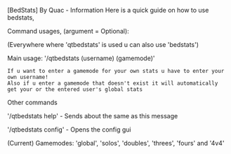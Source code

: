 [BedStats] By Quac - Information
Here is a quick guide on how to use bedstats,

Command usages, (argument = Optional):

(Everywhere where 'qtbedstats' is used u can also use 'bedstats')

Main usage: '/qtbedstats (username) (gamemode)'

    If u want to enter a gamemode for your own stats u have to enter your own username!
    Also if u enter a gamemode that doesn't exist it will automatically get your or the entered user's global stats
    
    
    
Other commands

'/qtbedstats help' - Sends about the same as this message

'/qtbedstats config' - Opens the config gui


(Current) Gamemodes: 'global', 'solos', 'doubles', 'threes', 'fours' and '4v4'
